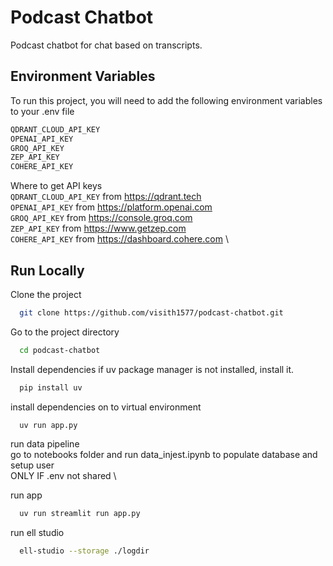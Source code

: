 
# Podcast Chatbot

Podcast chatbot for chat based on transcripts.



## Environment Variables

To run this project, you will need to add the following environment variables to your .env file
```bash
QDRANT_CLOUD_API_KEY
OPENAI_API_KEY
GROQ_API_KEY
ZEP_API_KEY
COHERE_API_KEY
```
Where to get API keys\
`QDRANT_CLOUD_API_KEY` from https://qdrant.tech \
`OPENAI_API_KEY` from https://platform.openai.com \
`GROQ_API_KEY` from https://console.groq.com \
`ZEP_API_KEY` from https://www.getzep.com \
`COHERE_API_KEY` from https://dashboard.cohere.com \


## Run Locally

Clone the project

```bash
  git clone https://github.com/visith1577/podcast-chatbot.git
```

Go to the project directory

```bash
  cd podcast-chatbot
```

Install dependencies
if uv package manager is not installed, install it.

```bash
  pip install uv 
```

install dependencies on to virtual environment

```bash
  uv run app.py
```

run data pipeline  \
go to notebooks folder and run data_injest.ipynb to populate database and setup user \
ONLY IF .env not shared \

run app 

```bash
  uv run streamlit run app.py
```

run ell studio 

```bash
  ell-studio --storage ./logdir
```

